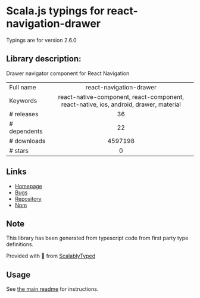 
# Scala.js typings for react-navigation-drawer

Typings are for version 2.6.0

## Library description:
Drawer navigator component for React Navigation

|                    |                 |
| ------------------ | :-------------: |
| Full name          | react-navigation-drawer |
| Keywords           | react-native-component, react-component, react-native, ios, android, drawer, material |
| # releases         | 36 |
| # dependents       | 22 |
| # downloads        | 4597198 |
| # stars            | 0 |

## Links
- [Homepage](https://github.com/react-navigation/drawer#readme)
- [Bugs](https://github.com/react-navigation/drawer/issues)
- [Repository](https://github.com/react-navigation/drawer)
- [Npm](https://www.npmjs.com/package/react-navigation-drawer)
    


## Note
This library has been generated from typescript code from first party type definitions.

Provided with :purple_heart: from [ScalablyTyped](https://github.com/oyvindberg/ScalablyTyped)

## Usage
See [the main readme](../../readme.md) for instructions.



